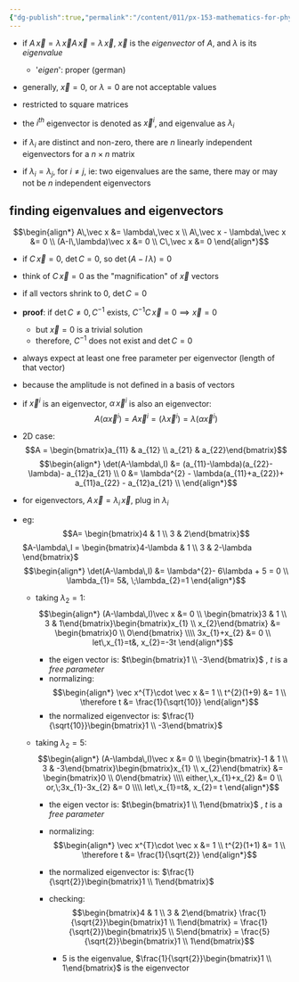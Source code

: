 ```yaml
---
{"dg-publish":true,"permalink":"/content/011/px-153-mathematics-for-physicists/term-2/px-153-k-linear-algebra/px-153-k12-eigenvectors-and-eigenvalues/","noteIcon":"1","created":"2024-10-01T18:27:09.390+01:00","updated":"2024-11-26T19:40:31.839+00:00"}
---
```


- if $A\,\vec x = \lambda\,\vec xA\,\vec x = \lambda\,\vec x$, $\vec x$ is the *eigenvector* of $A$, and $\lambda$ is its *eigenvalue*
	- '*eigen*': proper (german)
- generally, $\vec x=0$, or $\lambda=0$ are not acceptable values
- restricted to square matrices

- the $i^{th}$ eigenvector is denoted as $\vec x^{i}$, and eigenvalue as $\lambda_{i}$
- if $\lambda_{i}$ are distinct and non-zero, there are $n$ linearly independent eigenvectors for a $n\times n$ matrix
- if $\lambda_{i}=\lambda_{j}$, for $i\neq j$, ie: two eigenvalues are the same, there may or may not be $n$ independent eigenvectors

## finding eigenvalues and eigenvectors
$$\begin{align*}
	A\,\vec x &= \lambda\,\vec x \\
	A\,\vec x - \lambda\,\vec x &= 0 \\
	(A-I\,\lambda)\vec x &= 0 \\
	C\,\vec x &= 0
\end{align*}$$
- if $C\,\vec x=0$, $\det C =0$, so $\det(A-I\,\lambda)=0$
- think of $C\,\vec x=0$ as the "magnification" of $\vec x$ vectors
- if all vectors shrink to $0$, $\det C=0$
- **proof**: if $\det C \neq 0,\, C^{-1}$ exists, $C^{-1}C\,\vec x=0 \implies \vec x=0$
	- but $\vec x=0$ is a trivial solution
	- therefore, $C^{-1}$ does not exist and $\det C=0$

- always expect at least one free parameter per eigenvector (length of that vector)
- because the amplitude is not defined in a basis of vectors
- if $\vec x^{i}$ is an eigenvector, $\alpha\,\vec x^{i}$ is also an eigenvector:
$$A(\alpha\vec x^{i}) = A\vec x^{i}= (\lambda\vec x^{i}) = \lambda(\alpha\vec x^{i})$$

- 2D case:
	$$A = \begin{bmatrix}a_{11} & a_{12} \\ a_{21} & a_{22}\end{bmatrix}$$
	$$\begin{align*}
		\det(A-\lambda\,I) &= (a_{11}-\lambda)(a_{22}-\lambda)- a_{12}a_{21} \\
		0 &= \lambda^{2} - \lambda(a_{11}+a_{22})+ a_{11}a_{22} - a_{12}a_{21} \\
	\end{align*}$$
- for eigenvectors, $A\,\vec x = \lambda_{i}\,\vec x$, plug in $\lambda_{i}$ 

- eg:
$$A= \begin{bmatrix}4 & 1 \\ 3 & 2\end{bmatrix}$$
	$A-\lambda\,I = \begin{bmatrix}4-\lambda & 1 \\ 3 & 2-\lambda \end{bmatrix}$
	$$\begin{align*}
		\det(A-\lambda\,I) &= \lambda^{2}- 6\lambda + 5 = 0 \\
		\lambda_{1}= 5&, \;\lambda_{2}=1 
	\end{align*}$$
	- taking $\lambda_{2}=1:$
$$\begin{align*}
			(A-\lambda\,I)\vec x &= 0 \\
			\begin{bmatrix}3 & 1 \\ 3 & 1\end{bmatrix}\begin{bmatrix}x_{1} \\ x_{2}\end{bmatrix} &= \begin{bmatrix}0 \\ 0\end{bmatrix} \\\\
			3x_{1}+x_{2} &= 0 \\
			let\,x_{1}=t&, x_{2}=-3t
		\end{align*}$$
		- the eigen vector is: $t\begin{bmatrix}1 \\ -3\end{bmatrix}$ , $t$ is a *free parameter*
		- normalizing:
$$\begin{align*}
			\vec x^{T}\cdot \vec x &= 1 \\
			t^{2}(1+9) &= 1 \\
			\therefore t &= \frac{1}{\sqrt{10}}
		\end{align*}$$
		- the normalized eigenvector is: $\frac{1}{\sqrt{10}}\begin{bmatrix}1 \\ -3\end{bmatrix}$
	
	- taking $\lambda_{2}=5:$
$$\begin{align*}
			(A-\lambda\,I)\vec x &= 0 \\
			\begin{bmatrix}-1 & 1 \\ 3 & -3\end{bmatrix}\begin{bmatrix}x_{1} \\ x_{2}\end{bmatrix} &= \begin{bmatrix}0 \\ 0\end{bmatrix} \\\\
			either,\,x_{1}+x_{2} &= 0 \\
			or,\;3x_{1}-3x_{2} &= 0 \\\\
			let\,x_{1}=t&, x_{2}= t
		\end{align*}$$
		- the eigen vector is: $t\begin{bmatrix}1 \\ 1\end{bmatrix}$ , $t$ is a *free parameter*
		- normalizing:
$$\begin{align*}
			\vec x^{T}\cdot \vec x &= 1 \\
			t^{2}(1+1) &= 1 \\
			\therefore t &= \frac{1}{\sqrt{2}}
		\end{align*}$$
		- the normalized eigenvector is: $\frac{1}{\sqrt{2}}\begin{bmatrix}1 \\ 1\end{bmatrix}$
	
		- checking:
$$\begin{bmatrix}4 & 1 \\ 3 & 2\end{bmatrix} \frac{1}{\sqrt{2}}\begin{bmatrix}1 \\ 1\end{bmatrix} = \frac{1}{\sqrt{2}}\begin{bmatrix}5 \\ 5\end{bmatrix} = \frac{5}{\sqrt{2}}\begin{bmatrix}1 \\ 1\end{bmatrix}$$
			- $5$ is the eigenvalue, $\frac{1}{\sqrt{2}}\begin{bmatrix}1 \\ 1\end{bmatrix}$ is the eigenvector
 